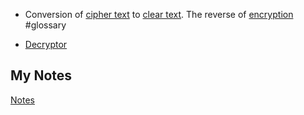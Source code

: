 - Conversion of [cipher text](cipher-text.md) to [clear text](clear-text.md). The reverse of [encryption](encryption.md) #glossary

- [Decryptor](decryptor.md)
## My Notes
[Notes](mynotes/decryption-notes.md)
